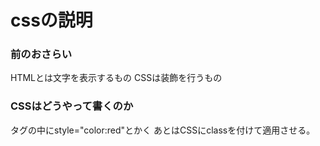 # cssの説明

### 前のおさらい
HTMLとは文字を表示するもの
CSSは装飾を行うもの

### CSSはどうやって書くのか
タグの中にstyle="color:red"とかく
あとはCSSにclassを付けて適用させる。


